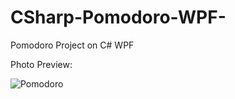 # CSharp-Pomodoro-WPF-
Pomodoro Project on C# WPF

Photo Preview:

![Pomodoro](https://github.com/LukiaschenkoDmitriy/CSharp-Pomodoro-WPF-/blob/master/assets/pomodoro.png)

